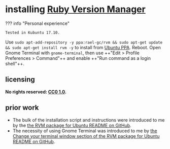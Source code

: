 # installing [Ruby Version Manager]

??? info "Personal experience"
    
    Tested in Kubuntu 17.10.

Use `sudo apt-add-repository -y ppa:rael-gc/rvm && sudo apt-get update && sudo apt-get install rvm -y` to install from [Ubuntu PPA](https://en.wikipedia.org/wiki/Ubuntu_(operating_system)#Package_Archives). Reboot. Open Gnome Terminal with `gnome-terminal`, then use ++"Edit > Profile Preferences > Command"++ and enable ++"Run command as a login shell"++.

## licensing
**No rights reserved: [CC0 1.0](https://creativecommons.org/publicdomain/zero/1.0/).**

## prior work
- The bulk of the installation script and instructions were introduced to me by the [the RVM package for Ubuntu README on GitHub](https://github.com/rvm/ubuntu_rvm/blob/master/README.md).
- The necessity of using Gnome Terminal was introduced to me by [the Change your terminal window section of the RVM package for Ubuntu README on GitHub](https://github.com/rvm/ubuntu_rvm#2-change-your-terminal-window).

[Ruby Version Manager]: https://rvm.io/
